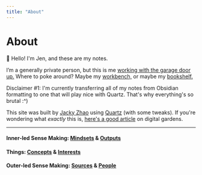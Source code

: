 ```yaml
---
title: "About"
---
```


# About


👋  Hello! I'm Jen, and these are my notes. 

I’m a generally private person, but this is me [working with the garage door up.](Work-with-the-garage-door-up.md) Where to poke around? Maybe my [workbench,](workbench.md) or maybe my [bookshelf.](library.md)

Disclaimer #1: I'm currently transferring all of my notes from Obsidian formatting to one that will play nice with Quartz. That's why everything's so brutal :^)


This site was built by [Jacky Zhao](https://jzhao.xyz/) using [Quartz](https://github.com/jackyzha0/quartz) (with some tweaks). If you're wondering what *exactly* this is, [here's a good article](https://www.technologyreview.com/2020/09/03/1007716/digital-gardens-let-you-cultivate-your-own-little-bit-of-the-internet/) on digital gardens.

---

#### Inner-led Sense Making: [Mindsets](Mindset.md) & [Outputs](Outputs.md)

#### Things: [Concepts](Concepts.md) & [Interests](Interests.md)

#### Outer-led Sense Making: [Sources](005MOC%20Sources.md) & [People](006MOC%20People.md)
